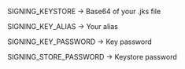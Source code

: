 SIGNING_KEYSTORE → Base64 of your .jks file

SIGNING_KEY_ALIAS → Your alias

SIGNING_KEY_PASSWORD → Key password

SIGNING_STORE_PASSWORD → Keystore password
